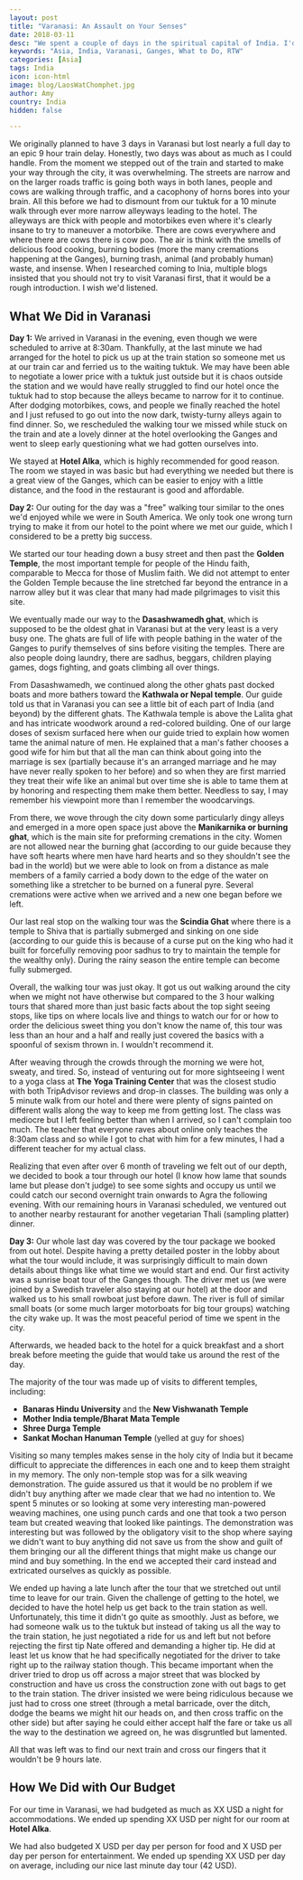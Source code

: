 ```yaml
---
layout: post
title: "Varanasi: An Assault on Your Senses"
date: 2018-03-11
desc: "We spent a couple of days in the spiritual capital of India. I'd read plenty of warnings not to visit this city first when coming to India. We probably should have listened. "
keywords: "Asia, India, Varanasi, Ganges, What to Do, RTW"
categories: [Asia]
tags: India
icon: icon-html
image: blog/LaosWatChomphet.jpg
author: Amy
country: India
hidden: false

---
```


We originally planned to have 3 days in Varanasi but lost nearly a full day to an epic 9 hour train delay. Honestly, two days was about as much as I could handle. From the moment we stepped out of the train and started to make your way through the city, it was overwhelming. The streets are narrow and on the larger roads traffic is going both ways in both lanes, people and cows are walking through traffic, and a cacophony of horns bores into your brain. All this before we had to dismount from our tuktuk for a 10 minute walk through ever more narrow alleyways leading to the hotel. The alleyways are thick with people and motorbikes even where it's clearly insane to try to maneuver a motorbike. There are cows everywhere and where there are cows there is cow poo. The air is think with the smells of delicious food cooking, burning bodies (more the many cremations happening at the Ganges), burning trash, animal (and probably human) waste, and insense. When I researched coming to Inia, multiple blogs insisted that you should not try to visit Varanasi first, that it would be a rough introduction. I wish we'd listened.

## <i class="fa fa-check-square" aria-hidden="true" style="color:#2495C4;"></i> What We Did in Varanasi

**Day 1:** We arrived in Varanasi in the evening, even though we were scheduled to arrive at 8:30am. Thankfully, at the last minute we had arranged for the hotel to pick us up at the train station so someone met us at our train car and ferried us to the waiting tuktuk. We may have been able to negotiate a lower price with a tuktuk just outside but it is chaos outside the station and we would have really struggled to find our hotel once the tuktuk had to stop because the alleys became to narrow for it to continue. After dodging motorbikes, cows, and people we finally reached the hotel and I just refused to go out into the now dark, twisty-turny alleys again to find dinner. So, we rescheduled the walking tour we missed while stuck on the train and ate a lovely dinner at the hotel overlooking the Ganges and went to sleep early questioning what we had gotten ourselves into. 

We stayed at **Hotel Alka**, which is highly recommended for good reason. The room we stayed in was basic but had everything we needed but there is a great view of the Ganges, which can be easier to enjoy with a little distance, and the food in the restaurant is good and affordable.

**Day 2:** Our outing for the day was a "free" walking tour similar to the ones we'd enjoyed while we were in South America. We only took one wrong turn trying to make it from our hotel to the point where we met our guide, which I considered to be a pretty big success.

We started our tour heading down a busy street and then past the **Golden Temple**, the most important temple for people of the Hindu faith, comparable to Mecca for those of Muslim faith. We did not attempt to enter the Golden Temple because the line stretched far beyond the entrance in a narrow alley but it was clear that many had made pilgrimages to visit this site. 

We eventually made our way to the **Dasashwamedh ghat**, which is supposed to be the oldest ghat in Varanasi but at the very least is a very busy one. The ghats are full of life with people bathing in the water of the Ganges to purify themselves of sins before visiting the temples. There are also people doing laundry, there are sadhus, beggars, children playing games, dogs fighting, and goats climbing all over things. 

From Dasashwamedh, we continued along the other ghats past docked boats and more bathers toward the **Kathwala or Nepal temple**. Our guide told us that in Varanasi you can see a little bit of each part of India (and beyond) by the different ghats. The Kathwala temple is above the Lalita ghat and has intricate woodwork around a red-colored building. One of our large doses of sexism surfaced here when our guide tried to explain how women tame the animal nature of men. He explained that a man's father chooses a good wife for him but that all the man can think about going into the marriage is sex (partially because it's an arranged marriage and he may have never really spoken to her before) and so when they are first married they treat their wife like an animal but over time she is able to tame them at by honoring and respecting them make them better. Needless to say, I may remember his viewpoint more than I remember the woodcarvings. 

From there, we wove through the city down some particularly dingy alleys and emerged in a more open space just above the **Manikarnika or burning ghat**, which is the main site for preforming cremations in the city. Women are not allowed near the burning ghat (according to our guide because they have soft hearts where men have hard hearts and so they shouldn't see the bad in the world) but we were able to look on from a distance as male members of a family carried a body down to the edge of the water on something like a stretcher to be burned on a funeral pyre. Several cremations were active when we arrived and a new one began before we left. 

Our last real stop on the walking tour was the **Scindia Ghat** where there is a temple to Shiva that is partially submerged and sinking on one side (according to our guide this is because of a curse put on the king who had it built for forcefully removing poor sadhus to try to maintain the temple for the wealthy only). During the rainy season the entire temple can become fully submerged. 

Overall, the walking tour was just okay. It got us out walking around the city when we might not have otherwise but compared to the 3 hour walking tours that shared more than just basic facts about the top sight seeing stops, like tips on where locals live and things to watch our for or how to order the delicious sweet thing you don't know the name of, this tour was less than an hour and a half and really just covered the basics with a spoonful of sexism thrown in. I wouldn't recommend it. 

After weaving through the crowds through the morning we were hot, sweaty, and tired. So, instead of venturing out for more sightseeing I went to a yoga class at **The Yoga Training Center** that was the closest studio with both TripAdvisor reviews and drop-in classes. The building was only a 5 minute walk from our hotel and there were plenty of signs painted on different walls along the way to keep me from getting lost. The class was mediocre but I left feeling better than when I arrived, so I can't complain too much. The teacher that everyone raves about online only teaches the 8:30am class and so while I got to chat with him for a few minutes, I had a different teacher for my actual class. 

Realizing that even after over 6 month of traveling we felt out of our depth, we decided to book a tour through our hotel (I know how lame that sounds lame but please don't judge) to see some sights and occupy us until we could catch our second overnight train onwards to Agra the following evening. With our remaining hours in Varanasi scheduled, we ventured out to another nearby restaurant for another vegetarian Thali (sampling platter) dinner.

**Day 3:** Our whole last day was covered by the tour package we booked from out hotel. Despite having a pretty detailed poster in the lobby about what the tour would include, it was surprisingly difficult to main down details about things like what time we would start and end. Our first activity was a sunrise boat tour of the Ganges though. The driver met us (we were joined by a Swedish traveler also staying at our hotel) at the door and walked us to his small rowboat just before dawn. The river is full of similar small boats (or some much larger motorboats for big tour groups) watching the city wake up. It was the most peaceful period of time we spent in the city. 

Afterwards, we headed back to the hotel for a quick breakfast and a short break before meeting the guide that would take us around the rest of the day. 

The majority of the tour was made up of visits to different temples, including:
- **Banaras Hindu University** and the **New Vishwanath Temple**
- **Mother India temple/Bharat Mata Temple**
- **Shree Durga Temple**
- **Sankat Mochan Hanuman Temple** (yelled at guy for shoes)

Visiting so many temples makes sense in the holy city of India but it became difficult to appreciate the differences in each one and to keep them straight in my memory. The only non-temple stop was for a silk weaving demonstration. The guide assured us that it would be no problem if we didn't buy anything after we made clear that we had no intention to. We spent 5 minutes or so looking at some very interesting man-powered weaving machines, one using punch cards and one that took a two person team but created weaving that looked like paintings. The demonstration was interesting but was followed by the obligatory visit to the shop where saying we didn't want to buy anything did not save us from the show and guilt of them bringing our all the different things that might make us change our mind and buy something. In the end we accepted their card instead and extricated ourselves as quickly as possible. 

We ended up having a late lunch after the tour that we stretched out until time to leave for our train. Given the challenge of getting to the hotel, we decided to have the hotel help us get back to the train station as well. Unfortunately, this time it didn't go quite as smoothly. Just as before, we had someone walk us to the tuktuk but instead of taking us all the way to the train station, he just negotiated a ride for us and left but not before rejecting the first tip Nate offered and demanding a higher tip. He did at least let us know that he had specifically negotiated for the driver to take right up to the railway station though. This became important when the driver tried to drop us off across a major street that was blocked by construction and have us cross the construction zone with out bags to get to the train station. The driver insisted we were being ridiculous because we just had to cross one street (through a metal barricade, over the ditch, dodge the beams we might hit our heads on, and then cross traffic on the other side) but after saying he could either accept half the fare or take us all the way to the destination we agreed on, he was disgruntled but lamented. 

All that was left was to find our next train and cross our fingers that it wouldn't be 9 hours late.   

## <i class="fa fa-check-square" aria-hidden="true" style="color:#2495C4;"></i> How We Did with Our Budget

For our time in Varanasi, we had budgeted as much as XX USD a night for accommodations. We ended up spending XX USD per night for our room at **Hotel Alka**.

We had also budgeted X USD per day per person for food and X USD per day per person for entertainment. We ended up spending XX USD per day on average, including our nice last minute day tour (42 USD).
